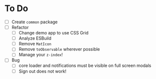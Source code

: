 # To Do

- [ ] Create `common` package
- [ ] Refactor
  - [ ] Change demo app to use CSS Grid
  - [ ] Analyze ESBuild
  - [ ] Remove `MatIcon`
  - [ ] Remove `toObservable` wherever possible
  - [ ] Manage your `z-index`!
- [ ] Bug
  - [ ] core loader and notifications must be visible on full screen modals
  - [ ] Sign out does not work!
